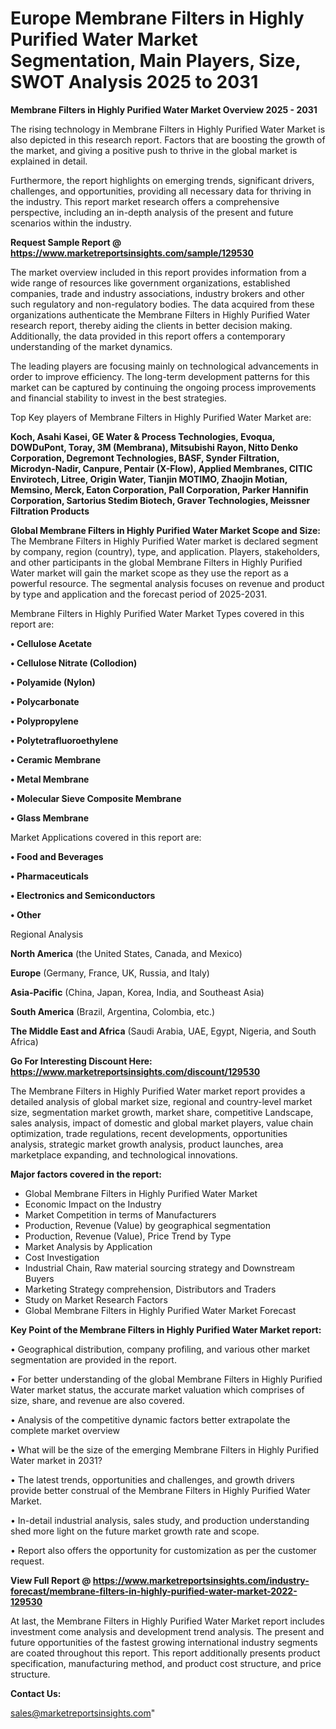 # Europe Membrane Filters in Highly Purified Water Market Segmentation, Main Players, Size, SWOT Analysis 2025 to 2031

<Strong> Membrane Filters in Highly Purified Water Market Overview 2025 - 2031</strong>

The rising technology in Membrane Filters in Highly Purified Water Market is also depicted in this research report. Factors that are boosting the growth of the market, and giving a positive push to thrive in the global market is explained in detail.

Furthermore, the report highlights on emerging trends, significant drivers, challenges, and opportunities, providing all necessary data for thriving in the industry. This report market research offers a comprehensive perspective, including an in-depth analysis of the present and future scenarios within the industry.

<strong>Request Sample Report @ <a href=https://www.marketreportsinsights.com/sample/129530>https://www.marketreportsinsights.com/sample/129530</a></strong>

The market overview included in this report provides information from a wide range of resources like government organizations, established companies, trade and industry associations, industry brokers and other such regulatory and non-regulatory bodies. The data acquired from these organizations authenticate the Membrane Filters in Highly Purified Water research report, thereby aiding the clients in better decision making. Additionally, the data provided in this report offers a contemporary understanding of the market dynamics.

The leading players are focusing mainly on technological advancements in order to improve efficiency. The long-term development patterns for this market can be captured by continuing the ongoing process improvements and financial stability to invest in the best strategies.

Top Key players of Membrane Filters in Highly Purified Water Market are:

<strong>Koch, Asahi Kasei, GE Water & Process Technologies, Evoqua, DOWDuPont, Toray, 3M (Membrana), Mitsubishi Rayon, Nitto Denko Corporation, Degremont Technologies, BASF, Synder Filtration, Microdyn-Nadir, Canpure, Pentair (X-Flow), Applied Membranes, CITIC Envirotech, Litree, Origin Water, Tianjin MOTIMO, Zhaojin Motian, Memsino, Merck, Eaton Corporation, Pall Corporation, Parker Hannifin Corporation, Sartorius Stedim Biotech, Graver Technologies, Meissner Filtration Products</strong>

<strong><b>Global Membrane Filters in Highly Purified Water Market Scope and Size:</b></strong>
The Membrane Filters in Highly Purified Water market is declared segment by company, region (country), type, and application. Players, stakeholders, and other participants in the global Membrane Filters in Highly Purified Water market will gain the market scope as they use the report as a powerful resource. The segmental analysis focuses on revenue and product by type and application and the forecast period of 2025-2031.

Membrane Filters in Highly Purified Water Market Types covered in this report are:

<strong>• Cellulose Acetate

• Cellulose Nitrate (Collodion)

• Polyamide (Nylon)

• Polycarbonate

• Polypropylene

• Polytetrafluoroethylene

• Ceramic Membrane

• Metal Membrane

• Molecular Sieve Composite Membrane

• Glass Membrane</strong>

Market Applications covered in this report are:

<strong>• Food and Beverages

• Pharmaceuticals

• Electronics and Semiconductors

• Other</strong> 

Regional Analysis

<strong>North America</strong> (the United States, Canada, and Mexico)

<strong>Europe</strong> (Germany, France, UK, Russia, and Italy)

<strong>Asia-Pacific</strong> (China, Japan, Korea, India, and Southeast Asia)

<strong>South America</strong> (Brazil, Argentina, Colombia, etc.)

<strong>The Middle East and Africa</strong> (Saudi Arabia, UAE, Egypt, Nigeria, and South Africa)

<strong>Go For Interesting Discount Here: <a href=https://www.marketreportsinsights.com/discount/129530>https://www.marketreportsinsights.com/discount/129530</a></strong>

The Membrane Filters in Highly Purified Water market report provides a detailed analysis of global market size, regional and country-level market size, segmentation market growth, market share, competitive Landscape, sales analysis, impact of domestic and global market players, value chain optimization, trade regulations, recent developments, opportunities analysis, strategic market growth analysis, product launches, area marketplace expanding, and technological innovations.

<strong><b>Major factors covered in the report:</b></strong>
<ul>
  <li>Global Membrane Filters in Highly Purified Water Market </li>
  <li>Economic Impact on the Industry</li>
  <li>Market Competition in terms of Manufacturers</li>
  <li>Production, Revenue (Value) by geographical segmentation</li>
  <li>Production, Revenue (Value), Price Trend by Type</li>
  <li>Market Analysis by Application</li>
  <li>Cost Investigation</li>
  <li>Industrial Chain, Raw material sourcing strategy and Downstream Buyers</li>
  <li>Marketing Strategy comprehension, Distributors and Traders</li>
  <li>Study on Market Research Factors</li>
  <li>Global Membrane Filters in Highly Purified Water Market Forecast</li>
</ul>

<strong><b>Key Point of the Membrane Filters in Highly Purified Water Market report:</b></strong>

• Geographical distribution, company profiling, and various other market segmentation are provided in the report.

• For better understanding of the global Membrane Filters in Highly Purified Water market status, the accurate market valuation which comprises of size, share, and revenue are also covered.

• Analysis of the competitive dynamic factors better extrapolate the complete market overview

• What will be the size of the emerging Membrane Filters in Highly Purified Water market in 2031?

• The latest trends, opportunities and challenges, and growth drivers provide better construal of the Membrane Filters in Highly Purified Water Market.

• In-detail industrial analysis, sales study, and production understanding shed more light on the future market growth rate and scope.

• Report also offers the opportunity for customization as per the customer request.

<strong><b>View Full Report @ <a href=https://www.marketreportsinsights.com/industry-forecast/membrane-filters-in-highly-purified-water-market-2022-129530>https://www.marketreportsinsights.com/industry-forecast/membrane-filters-in-highly-purified-water-market-2022-129530</a></b></strong>


At last, the Membrane Filters in Highly Purified Water Market report includes investment come analysis and development trend analysis. The present and future opportunities of the fastest growing international industry segments are coated throughout this report. This report additionally presents product specification, manufacturing method, and product cost structure, and price structure.

<strong>Contact Us:</strong>

sales@marketreportsinsights.com"
